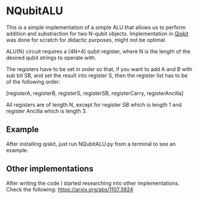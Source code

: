 # NQubitALU

This is a simple implementation of a simple ALU that allows us to perform addition and substraction for two N-qubit objects.
Implementation in [Qiskit](https://qiskit.org/) was done for scratch for didactic purposes, might not be optimal.

ALU(N) circuit requires a (4N+4) qubit register, where N is the length of the desired qubit strings to operate with.

The registers have to be set in order so that, if you want to add A and B with sub bit SB, and set the result into register S, then the register list has to be of the following order:

[registerA, registerB, registerS, registerSB, registerCarry, registerAncilla]

All registers are of length N, except for register SB which is length 1 and register Ancilla which is length 3.

## Example

After installing qiskit, just run NQubitALU.py from a terminal to see an example.

## Other implementations

After writing the code I started researching into other implementations.
Check the following:
https://arxiv.org/abs/1107.3924
